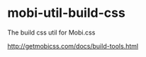 # mobi-util-build-css

The build css util for Mobi.css

http://getmobicss.com/docs/build-tools.html
